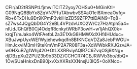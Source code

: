 CFIr/aD2tRSNPtLfjmwITClTZ2yoy7OHSu0+MGinKtI=
G09NqQ8BbYx8ZqVN7FfuTAbwbvSSXaO1eI8XmeaOyfg=
Rb+6TxDHu9Dr9KPmP3vklHzZD59ZFP7ttiDAlN9+Tq8=
sZ7ws4JQgQbDG4Y2eBL4VPzdvUXO2W/Cz7HzAtph5a4=
nIUdJGhQfB0Cj4OdqfRlcnkytWRbP3owH+w1jAhQX0k=
krqjT/mJako4WtFAetbL2a3E1XkG8HMWXdXHf4HUduc=
XBuJwpUyxWEfWyjehewkqdfn8BfKNCqVDZa8JebPWGU=
HmJcxviM3mH9teKmVmP2A7R08F3a+XdWWbkRXJGzvJA=
w0HXuB7g1Whj420+OtLXXRRviyAQlR7C6ZvqOSj9XNg=
djDBzpXu2ZPUZ3b9b33DZ/CCHCR74CEJRWVb3bo/dbQ=
1Ov/SUaHnkxDnB90jxvXxXKRsXXNnsjU3lQ5+0oXNcc=
